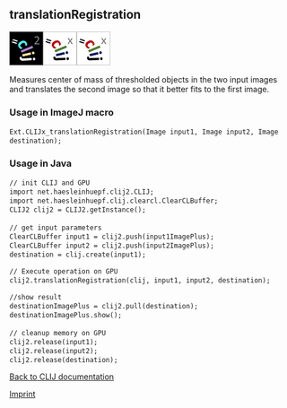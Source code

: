 ## translationRegistration
![Image](images/mini_clij2_logo.png)![Image](images/mini_clijx_logo.png)![Image](images/mini_clijx_logo.png)

Measures center of mass of thresholded objects in the two input images and translates the second image so that it better fits to the first image.

### Usage in ImageJ macro
```
Ext.CLIJx_translationRegistration(Image input1, Image input2, Image destination);
```


### Usage in Java
```
// init CLIJ and GPU
import net.haesleinhuepf.clij2.CLIJ;
import net.haesleinhuepf.clij.clearcl.ClearCLBuffer;
CLIJ2 clij2 = CLIJ2.getInstance();

// get input parameters
ClearCLBuffer input1 = clij2.push(input1ImagePlus);
ClearCLBuffer input2 = clij2.push(input2ImagePlus);
destination = clij.create(input1);
```

```
// Execute operation on GPU
clij2.translationRegistration(clij, input1, input2, destination);
```

```
//show result
destinationImagePlus = clij2.pull(destination);
destinationImagePlus.show();

// cleanup memory on GPU
clij2.release(input1);
clij2.release(input2);
clij2.release(destination);
```


[Back to CLIJ documentation](https://clij.github.io/)

[Imprint](https://clij.github.io/imprint)
